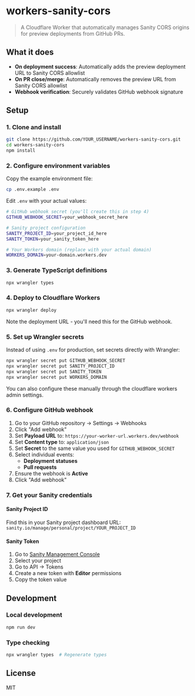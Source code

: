 # workers-sanity-cors

> A Cloudflare Worker that automatically manages Sanity CORS origins for preview deployments from GitHub PRs.

## What it does

- **On deployment success**: Automatically adds the preview deployment URL to Sanity CORS allowlist
- **On PR close/merge**: Automatically removes the preview URL from Sanity CORS allowlist
- **Webhook verification**: Securely validates GitHub webhook signature

## Setup

### 1. Clone and install

```bash
git clone https://github.com/YOUR_USERNAME/workers-sanity-cors.git
cd workers-sanity-cors
npm install
```

### 2. Configure environment variables

Copy the example environment file:
```bash
cp .env.example .env
```

Edit `.env` with your actual values:
```bash
# GitHub webhook secret (you'll create this in step 4)
GITHUB_WEBHOOK_SECRET=your_webhook_secret_here

# Sanity project configuration
SANITY_PROJECT_ID=your_project_id_here
SANITY_TOKEN=your_sanity_token_here

# Your Workers domain (replace with your actual domain)
WORKERS_DOMAIN=your-domain.workers.dev
```

### 3. Generate TypeScript definitions

```bash
npx wrangler types
```

### 4. Deploy to Cloudflare Workers

```bash
npx wrangler deploy
```

Note the deployment URL - you'll need this for the GitHub webhook.

### 5. Set up Wrangler secrets

Instead of using `.env` for production, set secrets directly with Wrangler:

```bash
npx wrangler secret put GITHUB_WEBHOOK_SECRET
npx wrangler secret put SANITY_PROJECT_ID  
npx wrangler secret put SANITY_TOKEN
npx wrangler secret put WORKERS_DOMAIN
```

You can also configure these manually through the cloudflare workers admin settings.

### 6. Configure GitHub webhook

1. Go to your GitHub repository → Settings → Webhooks
2. Click "Add webhook"
3. Set **Payload URL** to: `https://your-worker-url.workers.dev/webhook`
4. Set **Content type** to: `application/json`
5. Set **Secret** to the same value you used for `GITHUB_WEBHOOK_SECRET`
6. Select individual events:
   - **Deployment statuses**
   - **Pull requests**
7. Ensure the webhook is **Active**
8. Click "Add webhook"

### 7. Get your Sanity credentials

#### Sanity Project ID
Find this in your Sanity project dashboard URL: `sanity.io/manage/personal/project/YOUR_PROJECT_ID`

#### Sanity Token
1. Go to [Sanity Management Console](https://www.sanity.io/manage)
2. Select your project
3. Go to API → Tokens
4. Create a new token with **Editor** permissions
5. Copy the token value

## Development

### Local development
```bash
npm run dev
```

### Type checking
```bash
npx wrangler types  # Regenerate types
```

## License

MIT
